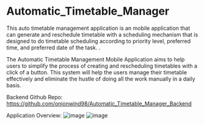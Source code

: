 # Automatic_Timetable_Manager
 
This auto timetable management application is an mobile application that can generate and reschedule timetable with a scheduling mechanism that is designed to do timetable scheduling according to priority level, preferred time, and preferred date of the task. .

The Automatic Timetable Management Mobile Application aims to help users to simplify the process of creating and rescheduling timetables with a click of a button. This system will help the users manage their timetable effectively and eliminate the hustle of doing all the work manually in a daily basis. 

 
Backend Github Repo:
https://github.com/onionwind98/Automatic_Timetable_Manager_Backend


Application Overview:
![image](https://user-images.githubusercontent.com/46781449/183228080-bc1a2c78-0f7e-4f81-9bd6-7a3aaf8c9eb8.png)
![image](https://user-images.githubusercontent.com/46781449/183228096-1c67b8f7-1f77-427b-a79b-c98338e723c6.png)
